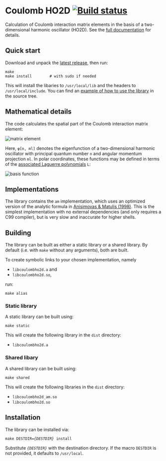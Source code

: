 # Coulomb HO2D [![Build status][ci]][ca]

[ca]: https://travis-ci.org/xrf/coulomb_ho2d
[ci]: https://travis-ci.org/xrf/coulomb_ho2d.svg?branch=master

Calculation of Coulomb interaction matrix elements in the basis of a
two-dimensional harmonic oscillator (HO2D).  See the [full documentation][6]
for details.

## Quick start

Download and unpack the [latest release][7], then run:

    make
    make install        # with sudo if needed

This will install the libaries to `/usr/local/lib` and the headers to
`/usr/local/include`.  You can find an [example of how to use the library][8]
in the source tree.

## Mathematical details

The code calculates the spatial part of the Coulomb interaction matrix
element:

![matrix element][9]

Here, `φ[n, ml]` denotes the eigenfunction of a two-dimensional harmonic
oscillator with principal quantum number `n` and angular momentum projection
`ml`.  In polar coordinates, these functions may be defined in terms of the
[associated Laguerre polynomials][11] `L`:

![basis function][10]

## Implementations

The library contains the `am` implementation, which uses an optimized version
of the analytic formula in [Anisimovas & Matulis (1998)][1].  This is the
simplest implementation with no external dependencies (and only requires a C99
compiler), but is very slow and inaccurate for higher shells.

## Building

The library can be built as either a static library or a shared library.  By
default (i.e. with `make` without any arguments), both are built.

To create symbolic links to your chosen implementation, namely

  - `libcoulombho2d.a` and
  - `libcoulombho2d.so`,

run:

    make alias

### Static library

A static library can be built using:

    make static

This will create the following library in the `dist` directory:

  - <code>libcoulombho2d.a</code>

### Shared libary

A shared library can be built using:

    make shared

This will create the following libraries in the `dist` directory:

  - `libcoulombho2d_am.so`
  - `libcoulombho2d.so`

## Installation

The library can be installed via:

<pre><code>make DESTDIR=<var>{DESTDIR}</var> install</code></pre>

Substitute <code><var>{DESTDIR}</var></code> with the destination directory.
If the macro `DESTDIR` is not provided, it defaults to `/usr/local`.

[1]:  http://dx.doi.org/10.1088/0953-8984/10/3/013
[11]: https://en.wikipedia.org/wiki/Laguerre_polynomials#Generalized_Laguerre_polynomials

[6]:  http://xrf.github.io/coulomb_ho2d
[7]:  https://github.com/xrf/coulomb_ho2d/releases
[8]:  https://github.com/xrf/coulomb_ho2d/blob/master/src/example.c
[9]:  https://github.com/xrf/coulomb_ho2d/raw/master/equation-matrix-element.png
[10]: https://github.com/xrf/coulomb_ho2d/raw/master/equation-basis-function.png
